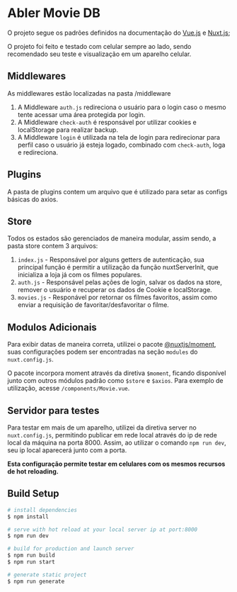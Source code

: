 # Abler Movie DB

O projeto segue os padrões definidos na documentação do [Vue.js](https://vuejs.org/v2/guide/) e [Nuxt.js](https://nuxtjs.org/docs/2.x/get-started/installation);

O projeto foi feito e testado com celular sempre ao lado, sendo recomendado seu teste e visualização em um aparelho celular.

## Middlewares
As middlewares estão localizadas na pasta /middleware
1. A Middleware `auth.js` redireciona o usuário para o login caso o mesmo tente acessar uma área protegida por login.
2. A Middleware `check-auth` é responsável por utilizar cookies e localStorage para realizar backup.
3. A Middleware `login` é utilizada na tela de login para redirecionar para perfil caso o usuário já esteja logado, combinado com `check-auth`, loga e redireciona.

## Plugins 
A pasta de plugins contem um arquivo que é utilizado para setar as configs básicas do axios.

## Store
Todos os estados são gerenciados de maneira modular, assim sendo, a pasta store contem 3 arquivos:
1. `index.js` - Responsável por alguns getters de autenticação, sua principal função é permitir a utilização da função nuxtServerInit, que inicializa a loja já com os filmes populares.
2. `auth.js` - Responsável pelas ações de login, salvar os dados na store, remover o usuário e recuperar os dados de Cookie e localStorage.
3. `movies.js` - Responável por retornar os filmes favoritos, assim como enviar a requisição de favoritar/desfavoritar o filme.

## Modulos Adicionais
Para exibir datas de maneira correta, utilizei o pacote [@nuxtjs/moment](https://www.npmjs.com/package/@nuxtjs/moment), suas configurações podem ser encontradas na seção `modules` do `nuxt.config.js`.

O pacote incorpora moment através da diretiva `$moment`, ficando disponível junto com outros módulos padrão como `$store` e `$axios`. Para exemplo de utilização, acesse `/components/Movie.vue`.

## Servidor para testes
Para testar em mais de um aparelho, utilizei da diretiva server no `nuxt.config.js`, permitindo publicar em rede local através do ip de rede local da máquina na porta 8000. Assim, ao utilizar o comando `npm run dev`, seu ip local aparecerá junto com a porta.

__Esta configuração permite testar em celulares com os mesmos recursos de hot reloading.__


## Build Setup

```bash
# install dependencies
$ npm install

# serve with hot reload at your local server ip at port:8000
$ npm run dev

# build for production and launch server
$ npm run build
$ npm run start

# generate static project
$ npm run generate
```